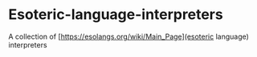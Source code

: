 # Esoteric-language-interpreters
A collection of [https://esolangs.org/wiki/Main_Page](esoteric language) interpreters
